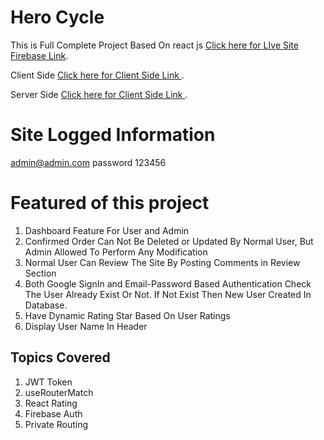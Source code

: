 # Hero Cycle 

This is Full Complete Project Based On react js [Click here for LIve Site Firebase Link](https://hero-cycle.netlify.app/).

Client Side [Click here for Client Side Link ](https://github.com/sharfuddinzishan/Hero-Cycle-Client-Side).

Server Side [Click here for Client Side Link ](https://github.com/sharfuddinzishan/Hero-Cycle-Server-Side).

# Site Logged Information
admin@admin.com
password 123456


# Featured of this project

1. Dashboard Feature For User and Admin
2. Confirmed Order Can Not Be Deleted or Updated By Normal User, But Admin Allowed To Perform Any Modification
3. Normal User Can Review The Site By Posting Comments in Review Section
4. Both Google SignIn and Email-Password Based Authentication Check The User Already Exist Or Not. If Not Exist Then New User Created In Database. 
5. Have Dynamic Rating Star Based On User Ratings
6. Display User Name In Header

## Topics Covered 

1. JWT Token
2. useRouterMatch
3. React Rating
4. Firebase Auth
5. Private Routing

